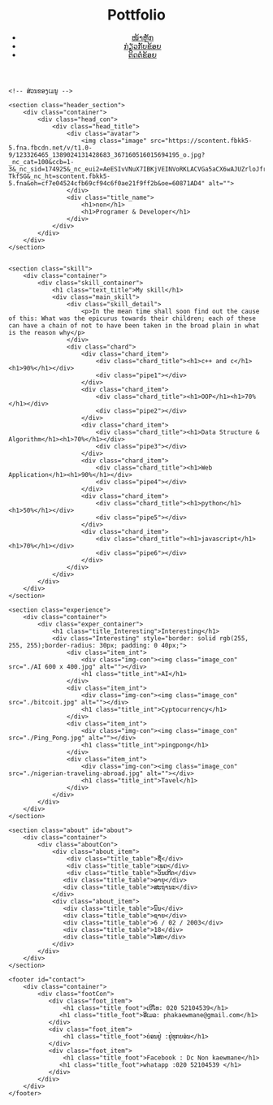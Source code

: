 
<!DOCTYPE html>
<html lang="en">
<head>
    <meta charset="UTF-8">
    <meta http-equiv="X-UA-Compatible" content="IE=edge">
    <meta name="viewport" content="width=device-width, initial-scale=1.0">
    <link rel="stylesheet" href="/css/style_index.css">
    <title>index</title>
</head>
<body>
    <!-- ສ່ວນຂອງເມນູ -->
    <header>
        <div class="container">
            <div class="conNav">
                <div class="logo">
                    <h1 class="text_loga">Pottfolio</h1>
                </div>
                <ul class="Nav">
                    <li><a href="index.html">ໜ້າຫຼັກ</a><div class="border-b"></div></li>
                    <li><a href="#about">ກ່ຽວກັບຂ້ອຍ</a><div class="border-b"></div></li>
                    <li><a href="#contact">ຕິດຕໍ່ຂ້ອຍ</a><div class="border-b"></div></li>
                </ul>
            </div>
        </div>
    </header>

    <!-- ສ່ວນຂອງເມນູ -->

    <section class="header_section">
        <div class="container">
            <div class="head_con">
                <div class="head_title">
                    <div class="avatar">
                        <img class="image" src="https://scontent.fbkk5-5.fna.fbcdn.net/v/t1.0-9/123326465_1389024131428683_367160516015694195_o.jpg?_nc_cat=100&ccb=1-3&_nc_sid=174925&_nc_eui2=AeESIvVNuX7IBKjVEINVoRKLACVGa5aCX6wAJUZrloJfrId2ADZR85fgxBmHTbYz0CGTl2birtBhaMY3RlNeTZGs&_nc_ohc=ExtiKc_T8s4AX-TkfSG&_nc_ht=scontent.fbkk5-5.fna&oh=cf7e04524cfb69cf94c6f0ae21f9ff2b&oe=60871AD4" alt="">
                    </div>
                    <div class="title_name">
                        <h1>non</h1>
                        <h1>Programer & Developer</h1>
                    </div>
                </div>
            </div>
        </div>
    </section>


    <section class="skill">
        <div class="container">
            <div class="skill_container">
                <h1 class="text_title">My skill</h1>
                <div class="main_skill">
                    <div class="skill_detail">
                        <p>In the mean time shall soon find out the cause of this: What was the epicurus towards their children; each of these can have a chain of not to have been taken in the broad plain in what is the reason why</p>
                    </div>
                    <div class="chard">
                        <div class="chard_item">
                            <div class="chard_title"><h1>c++ and c</h1><h1>90%</h1></div>
                            <div class="pipe1"></div>
                        </div>
                        <div class="chard_item">
                            <div class="chard_title"><h1>OOP</h1><h1>70%</h1></div>
                            <div class="pipe2"></div>
                        </div>
                        <div class="chard_item">
                            <div class="chard_title"><h1>Data Structure & Algorithm</h1><h1>70%</h1></div>
                            <div class="pipe3"></div>
                        </div>
                        <div class="chard_item">
                            <div class="chard_title"><h1>Web Application</h1><h1>90%</h1></div>
                            <div class="pipe4"></div>
                        </div>
                        <div class="chard_item">
                            <div class="chard_title"><h1>python</h1><h1>50%</h1></div>
                            <div class="pipe5"></div>
                        </div>
                        <div class="chard_item">
                            <div class="chard_title"><h1>javascript</h1><h1>70%</h1></div>
                            <div class="pipe6"></div>
                        </div>
                    </div>
                </div>
            </div>
        </div>
    </section>

    <section class="experience">
        <div class="container">
            <div class="exper_container">
                <h1 class="title_Interesting">Interesting</h1>
                <div class="Interesting" style="border: solid rgb(255, 255, 255);border-radius: 30px; padding: 0 40px;">
                    <div class="item_int">
                        <div class="img-con"><img class="image_con" src="./AI 600 x 400.jpg" alt=""></div>
                        <h1 class="title_int">AI</h1>
                    </div>
                    <div class="item_int">
                        <div class="img-con"><img class="image_con" src="./bitcoit.jpg" alt=""></div>
                        <h1 class="title_int">Cyptocurrency</h1>
                    </div>
                    <div class="item_int">
                        <div class="img-con"><img class="image_con" src="./Ping_Pong.jpg" alt=""></div>
                        <h1 class="title_int">pingpong</h1>
                    </div>
                    <div class="item_int">
                        <div class="img-con"><img class="image_con" src="./nigerian-traveling-abroad.jpg" alt=""></div>
                        <h1 class="title_int">Tavel</h1>
                    </div>
                </div>
            </div>
        </div>
    </section>
    
    <section class="about" id="about">
        <div class="container">
            <div class="aboutCon">
                <div class="about_item">
                    <div class="title_table">ຊື່</div>
                    <div class="title_table">ເພດ</div>
                    <div class="title_table">ວັນເກີດ</div>
                   <div class="title_table">ອາຍຸ</div>
                   <div class="title_table">ສະຖານະ</div>
                </div>
                <div class="about_item">
                   <div class="title_table">ນົນ</div>
                   <div class="title_table">ຊາຍ</div>
                   <div class="title_table">6 / 02 / 2003</div>
                   <div class="title_table">18</div>
                   <div class="title_table">ໂສດ</div>
                </div>
            </div>
        </div>
    </section>

    <footer id="contact">
        <div class="container">
            <div class="footCon">
               <div class="foot_item">
                   <h1 class="title_foot">ເບີໂທ: 020 52104539</h1>
                  <h1 class="title_foot">ອີເມລ: phakaewmane@gmail.com</h1>
               </div>
               <div class="foot_item">
                   <h1 class="title_foot">ບ່ອນຢູ່ :ຢູ່ທຸກບອ່ນ</h1>
               </div>
               <div class="foot_item">
                   <h1 class="title_foot">Facebook : Dc Non kaewmane</h1>
                  <h1 class="title_foot">whatapp :020 52104539 </h1>
               </div>
            </div>
        </div>
    </footer>
    
</body>
</html>
